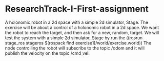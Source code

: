 # ResearchTrack-I-First-assignment
A holonomic robot in a 2d space with a simple 2d simulator, Stage.
The exercise will be about a control of a holonomic robot in a 2d space. We want the robot to reach the target, and then ask for a new, random, target. We will test the system with a simple 2d simulator, Stage by run the ((rosrun stage_ros stageros $(rospack find exercise1)/world/exercise.world))
The node controlling the robot will subscribe to the topic /odom and it will publish the velocity on the topic /cmd_vel.

